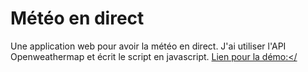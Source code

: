 <h1><strong>Météo en direct</strong></h1>

Une application web pour avoir la météo en direct.
J'ai utiliser l'API Openweathermap et écrit le script en javascript.
 <a href="htttp://marinekielbowicz.fr/meteo">Lien pour la démo:</<a>
